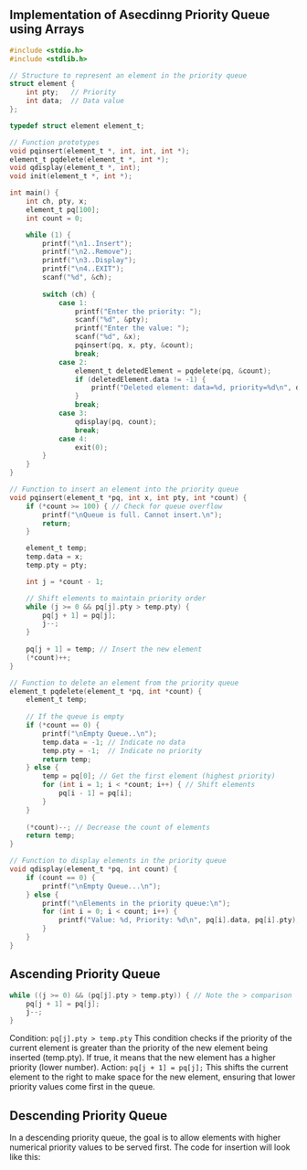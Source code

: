 ## Implementation of Asecdinng Priority Queue using Arrays 
```c
#include <stdio.h>
#include <stdlib.h>

// Structure to represent an element in the priority queue
struct element {
    int pty;   // Priority
    int data;  // Data value
};

typedef struct element element_t;

// Function prototypes
void pqinsert(element_t *, int, int, int *);
element_t pqdelete(element_t *, int *);
void qdisplay(element_t *, int);
void init(element_t *, int *);

int main() {
    int ch, pty, x;
    element_t pq[100];
    int count = 0;

    while (1) {
        printf("\n1..Insert");
        printf("\n2..Remove");
        printf("\n3..Display");
        printf("\n4..EXIT");
        scanf("%d", &ch);
        
        switch (ch) {
            case 1:
                printf("Enter the priority: ");
                scanf("%d", &pty);
                printf("Enter the value: ");
                scanf("%d", &x);
                pqinsert(pq, x, pty, &count);
                break;
            case 2:
                element_t deletedElement = pqdelete(pq, &count);
                if (deletedElement.data != -1) {
                    printf("Deleted element: data=%d, priority=%d\n", deletedElement.data, deletedElement.pty);
                }
                break;
            case 3:
                qdisplay(pq, count);
                break;
            case 4:
                exit(0);
        }
    }
}

// Function to insert an element into the priority queue
void pqinsert(element_t *pq, int x, int pty, int *count) {
    if (*count >= 100) { // Check for queue overflow
        printf("\nQueue is full. Cannot insert.\n");
        return;
    }

    element_t temp;
    temp.data = x;
    temp.pty = pty;

    int j = *count - 1;

    // Shift elements to maintain priority order
    while (j >= 0 && pq[j].pty > temp.pty) {
        pq[j + 1] = pq[j];
        j--;
    }
    
    pq[j + 1] = temp; // Insert the new element
    (*count)++;
}

// Function to delete an element from the priority queue
element_t pqdelete(element_t *pq, int *count) {
    element_t temp;
    
    // If the queue is empty
    if (*count == 0) {
        printf("\nEmpty Queue..\n");
        temp.data = -1; // Indicate no data
        temp.pty = -1;  // Indicate no priority
        return temp;
    } else {
        temp = pq[0]; // Get the first element (highest priority)
        for (int i = 1; i < *count; i++) { // Shift elements
            pq[i - 1] = pq[i];
        }
    }
    
    (*count)--; // Decrease the count of elements
    return temp;
}

// Function to display elements in the priority queue
void qdisplay(element_t *pq, int count) {
    if (count == 0) {
        printf("\nEmpty Queue...\n");
    } else {
        printf("\nElements in the priority queue:\n");
        for (int i = 0; i < count; i++) {
            printf("Value: %d, Priority: %d\n", pq[i].data, pq[i].pty);
        }
    }
}
```
## Ascending Priority Queue
```c
while ((j >= 0) && (pq[j].pty > temp.pty)) { // Note the > comparison
    pq[j + 1] = pq[j];
    j--;
}
```
Condition: `pq[j].pty > temp.pty`
This condition checks if the priority of the current element is greater than the priority of the new element being inserted (temp.pty). If true, it means that the new element has a higher priority (lower number).
Action: `pq[j + 1] = pq[j];`
This shifts the current element to the right to make space for the new element, ensuring that lower priority values come first in the queue.


## Descending Priority Queue
In a descending priority queue, the goal is to allow elements with higher numerical priority values to be served first. The code for insertion will look like this:
